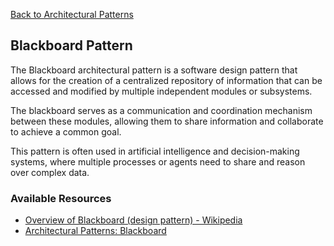 [Back to Architectural Patterns](08-architectural-patterns.md)
## Blackboard Pattern

The Blackboard architectural pattern is a software design pattern that allows for the creation of a centralized repository of information that can be accessed and modified by multiple independent modules or subsystems.

The blackboard serves as a communication and coordination mechanism between these modules, allowing them to share information and collaborate to achieve a common goal.

This pattern is often used in artificial intelligence and decision-making systems, where multiple processes or agents need to share and reason over complex data.
### Available Resources

- [Overview of Blackboard (design pattern) - Wikipedia](<https://en.wikipedia.org/wiki/Blackboard_(design_pattern)>)
- [Architectural Patterns: Blackboard](http://www.openloop.com/softwareEngineering/patterns/architecturePattern/arch_Blackboard.htm)